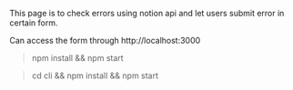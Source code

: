 This page is to check errors using notion api and let users submit error in certain form.

Can access the form through http://localhost:3000

> npm install && npm start

> cd cli && npm install && npm start

